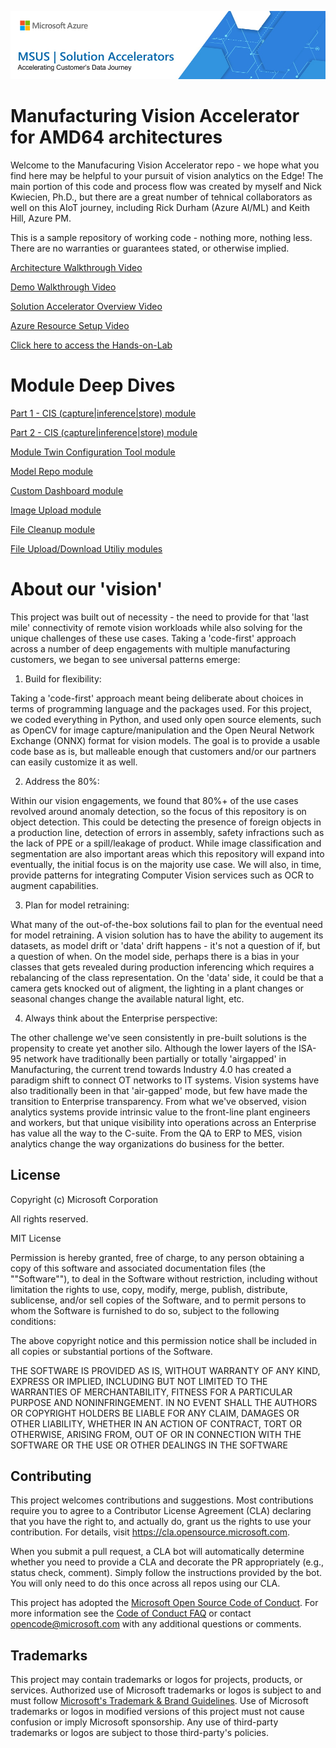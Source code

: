 ![MSUS Solution Accelerator](./images/MSUS%20Solution%20Accelerator%20Banner%20Two_981.png)

# Manufacturing Vision Accelerator for AMD64 architectures
Welcome to the Manufacuring Vision Accelerator repo - we hope what you find here may be helpful to your pursuit of vision analytics on the Edge! The main portion of this code and process flow was created by myself and Nick Kwiecien, Ph.D., but there are a great number of tehnical collaborators as well on this AIoT journey, including Rick Durham (Azure AI/ML) and Keith Hill, Azure PM.  

This is a sample repository of working code - nothing more, nothing less.  There are no warranties or guarantees stated, or otherwise implied.


[Architecture Walkthrough Video](/video/architectural_overview.mp4)


[Demo Walkthrough Video](/video/Demo_Walkthrough.mp4)


[Solution Accelerator Overview Video](/video/Solution_Accelerator_Overview.mp4)


[Azure Resource Setup Video](/video/Azure_Setup_Walkthrough.mp4)


[Click here to access the Hands-on-Lab](/Hands-on-Lab/Hands-on-Lab.md)



# Module Deep Dives

[Part 1 - CIS (capture|inference|store) module](/video/cis_camera_module_part_1.mp4)

[Part 2 - CIS (capture|inference|store) module](/video/cis_camera_module_part_2.mp4)

[Module Twin Configuration Tool module](/video/module_twin_configuration.mp4)

[Model Repo module](/video/model_repo.mp4)

[Custom Dashboard module](/video/custom_dashboard.mp4)

[Image Upload module](/video/image_upload.mp4)

[File Cleanup module](/video/file_cleanup.mp4)

[File Upload/Download Utiliy modules](/video/file_upload_download.mp4)


# About our 'vision' 

This project was built out of necessity - the need to provide for that 'last mile' connectivity of remote vision workloads while also solving for the unique challenges of these use cases.  Taking a 'code-first' approach across a number of deep engagements with multiple manufacturing customers, we began to see universal patterns emerge:

1. Build for flexibility: 
 
 Taking a 'code-first' approach meant being deliberate about choices in terms of programming language and the packages used.  For this project, we coded everything in Python, and used only open source elements, such as OpenCV for image capture/manipulation and the Open Neural Network Exchange (ONNX) format for vision models. The goal is to provide a usable code base as is, but malleable enough that customers and/or our partners can easily customize it as well.

2. Address the 80%:  

 Within our vision engagements, we found that 80%+ of the use cases revolved around anomaly detection, so the focus of this repository is on object detection.  This could be detecting the presence of foreign objects in a production line, detection of errors in assembly, safety infractions such as the lack of PPE or a spill/leakage of product.  While image classification and segmentation are also important areas which this repository will expand into eventually, the initial focus is on the majority use case.   We will also, in time, provide patterns for integrating Computer Vision services such as OCR to augment capabilities.

3. Plan for model retraining:

 What many of the out-of-the-box solutions fail to plan for the eventual need for model retraining.  A vision solution has to have the ability to augement its datasets, as model drift or 'data' drift happens - it's not a question of if, but a question of when.  On the model side, perhaps there is a bias in your classes that gets revealed during production inferencing which requires a rebalancing of the class representation.  On the 'data' side, it could be that a camera gets knocked out of aligment, the lighting in a plant changes or seasonal changes change the available natural light, etc.

4. Always think about the Enterprise perspective: 

 The other challenge we've seen consistently in pre-built solutions is the propensity to create yet another silo.  Although the lower layers of the ISA-95 network have traditionally been partially or totally 'airgapped' in Manufacturing, the current trend towards Industry 4.0 has created a paradigm shift to connect OT networks to IT systems.  Vision systems have also traditionally been in that 'air-gapped' mode, but few have made the transition to Enterprise transparency.  From what we've observed, vision analytics systems provide intrinsic value to the front-line plant engineers and workers, but that unique visibility into operations across an Enterprise has value all the way to the C-suite.  From the QA to ERP to MES, vision analytics change the way organizations do business for the better.

## License

Copyright (c) Microsoft Corporation

All rights reserved.

MIT License

Permission is hereby granted, free of charge, to any person obtaining a copy of this software and associated documentation files (the ""Software""), to deal in the Software without restriction, including without limitation the rights to use, copy, modify, merge, publish, distribute, sublicense, and/or sell copies of the Software, and to permit persons to whom the Software is furnished to do so, subject to the following conditions:

The above copyright notice and this permission notice shall be included in all copies or substantial portions of the Software.

THE SOFTWARE IS PROVIDED AS IS, WITHOUT WARRANTY OF ANY KIND, EXPRESS OR IMPLIED, INCLUDING BUT NOT LIMITED TO THE WARRANTIES OF MERCHANTABILITY, FITNESS FOR A PARTICULAR PURPOSE AND NONINFRINGEMENT. IN NO EVENT SHALL THE AUTHORS OR COPYRIGHT HOLDERS BE LIABLE FOR ANY CLAIM, DAMAGES OR OTHER LIABILITY, WHETHER IN AN ACTION OF CONTRACT, TORT OR OTHERWISE, ARISING FROM, OUT OF OR IN CONNECTION WITH THE SOFTWARE OR THE USE OR OTHER DEALINGS IN THE SOFTWARE

## Contributing

This project welcomes contributions and suggestions.  Most contributions require you to agree to a
Contributor License Agreement (CLA) declaring that you have the right to, and actually do, grant us
the rights to use your contribution. For details, visit https://cla.opensource.microsoft.com.

When you submit a pull request, a CLA bot will automatically determine whether you need to provide
a CLA and decorate the PR appropriately (e.g., status check, comment). Simply follow the instructions
provided by the bot. You will only need to do this once across all repos using our CLA.

This project has adopted the [Microsoft Open Source Code of Conduct](https://opensource.microsoft.com/codeofconduct/).
For more information see the [Code of Conduct FAQ](https://opensource.microsoft.com/codeofconduct/faq/) or
contact [opencode@microsoft.com](mailto:opencode@microsoft.com) with any additional questions or comments.

## Trademarks

This project may contain trademarks or logos for projects, products, or services. Authorized use of Microsoft 
trademarks or logos is subject to and must follow 
[Microsoft's Trademark & Brand Guidelines](https://www.microsoft.com/en-us/legal/intellectualproperty/trademarks/usage/general).
Use of Microsoft trademarks or logos in modified versions of this project must not cause confusion or imply Microsoft sponsorship.
Any use of third-party trademarks or logos are subject to those third-party's policies.
